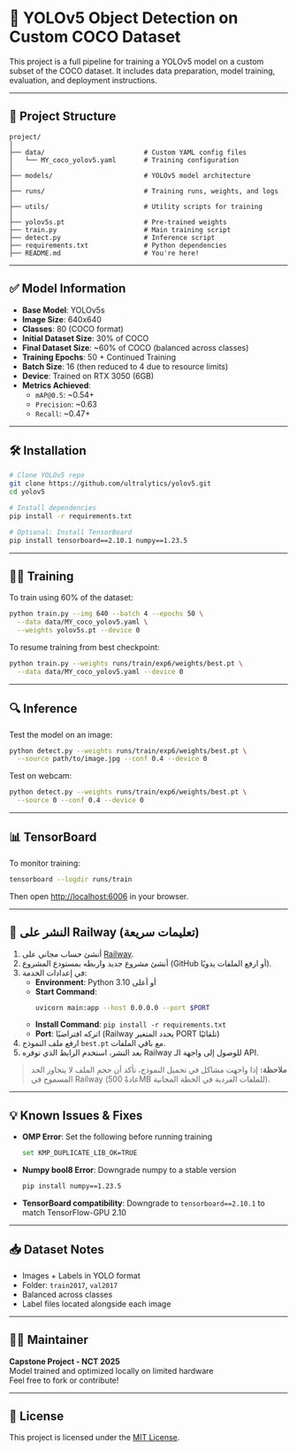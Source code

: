 # 🧠 YOLOv5 Object Detection on Custom COCO Dataset

This project is a full pipeline for training a YOLOv5 model on a custom subset of the COCO dataset. It includes data preparation, model training, evaluation, and deployment instructions.

---

## 📂 Project Structure

```
project/
│
├── data/                         # Custom YAML config files
│   └── MY_coco_yolov5.yaml       # Training configuration
│
├── models/                       # YOLOv5 model architecture
│
├── runs/                         # Training runs, weights, and logs
│
├── utils/                        # Utility scripts for training
│
├── yolov5s.pt                    # Pre-trained weights
├── train.py                      # Main training script
├── detect.py                     # Inference script
├── requirements.txt              # Python dependencies
├── README.md                     # You're here!
```

---

## ✅ Model Information

- **Base Model**: YOLOv5s
- **Image Size**: 640x640
- **Classes**: 80 (COCO format)
- **Initial Dataset Size**: 30% of COCO
- **Final Dataset Size**: ~60% of COCO (balanced across classes)
- **Training Epochs**: 50 + Continued Training
- **Batch Size**: 16 (then reduced to 4 due to resource limits)
- **Device**: Trained on RTX 3050 (6GB)
- **Metrics Achieved**:
  - `mAP@0.5`: ~0.54+
  - `Precision`: ~0.63
  - `Recall`: ~0.47+

---

## 🛠️ Installation

```bash
# Clone YOLOv5 repo
git clone https://github.com/ultralytics/yolov5.git
cd yolov5

# Install dependencies
pip install -r requirements.txt

# Optional: Install TensorBoard
pip install tensorboard==2.10.1 numpy==1.23.5
```

---

## 🏋️‍♂️ Training

To train using 60% of the dataset:

```bash
python train.py --img 640 --batch 4 --epochs 50 \
  --data data/MY_coco_yolov5.yaml \
  --weights yolov5s.pt --device 0
```

To resume training from best checkpoint:

```bash
python train.py --weights runs/train/exp6/weights/best.pt \
  --data data/MY_coco_yolov5.yaml --device 0
```

---

## 🔍 Inference

Test the model on an image:

```bash
python detect.py --weights runs/train/exp6/weights/best.pt \
  --source path/to/image.jpg --conf 0.4 --device 0
```

Test on webcam:

```bash
python detect.py --weights runs/train/exp6/weights/best.pt \
  --source 0 --conf 0.4 --device 0
```

---

## 📊 TensorBoard

To monitor training:

```bash
tensorboard --logdir runs/train
```

Then open [http://localhost:6006](http://localhost:6006) in your browser.

---

## 🚄 النشر على Railway (تعليمات سريعة)

1. أنشئ حساب مجاني على [Railway](https://railway.app/).
2. أنشئ مشروع جديد واربطه بمستودع المشروع (GitHub أو ارفع الملفات يدويًا).
3. في إعدادات الخدمة:
   - **Environment**: Python 3.10 أو أعلى
   - **Start Command**:
     ```bash
     uvicorn main:app --host 0.0.0.0 --port $PORT
     ```
   - **Install Command**: `pip install -r requirements.txt`
   - **Port**: اتركه افتراضيًا (Railway يحدد المتغير PORT تلقائيًا)
4. ارفع ملف النموذج `best.pt` مع باقي الملفات.
5. بعد النشر، استخدم الرابط الذي توفره Railway للوصول إلى واجهة الـ API.

> **ملاحظة:** إذا واجهت مشاكل في تحميل النموذج، تأكد أن حجم الملف لا يتجاوز الحد المسموح في Railway (عادةً 500MB للملفات الفردية في الخطة المجانية).

---

## 💡 Known Issues & Fixes

- **OMP Error**: Set the following before running training

  ```bash
  set KMP_DUPLICATE_LIB_OK=TRUE
  ```

- **Numpy bool8 Error**: Downgrade numpy to a stable version

  ```bash
  pip install numpy==1.23.5
  ```

- **TensorBoard compatibility**: Downgrade to `tensorboard==2.10.1` to match TensorFlow-GPU 2.10

---

## 📥 Dataset Notes

- Images + Labels in YOLO format
- Folder: `train2017`, `val2017`
- Balanced across classes
- Label files located alongside each image

---

## 👨‍💻 Maintainer

**Capstone Project - NCT 2025**  
Model trained and optimized locally on limited hardware  
Feel free to fork or contribute!

---

## 📄 License

This project is licensed under the [MIT License](LICENSE).
